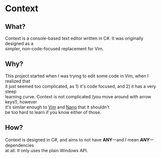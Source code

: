 # Context
## What?
Context is a console-based text editor written in C#. It was originally designed as a<br>
simpler, non-code-focused replacement for Vim.

## Why?
This project started when I was trying to edit some code in Vim, when I realized that<br>
it just seemed too complicated, as 1) it's code focused, and 2) it has a very steep<br>
learning curve. Context is not complicated (you move around with arrow keys!), however<br>
it's similar enough to [Vim](vim.org) and [Nano](nano-editor.org) that it shouldn't<br>
be too hard to learn if you know either of those.

## How?
Context is designed in C#, and aims to not have **ANY**𑁋and I mean _**ANY**_𑁋dependencies<br>
at all. It only uses the plain Windows API.
